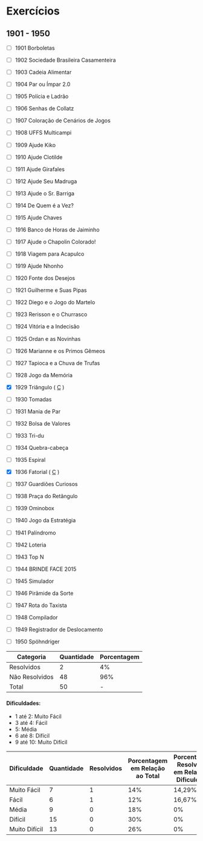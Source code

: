 # Exercícios
## 1901 - 1950

- [ ] 1901	Borboletas
- [ ] 1902	Sociedade Brasileira Casamenteira
- [ ] 1903	Cadeia Alimentar
- [ ] 1904	Par ou Ímpar 2.0
- [ ] 1905	Polícia e Ladrão
- [ ] 1906	Senhas de Collatz
- [ ] 1907	Coloração de Cenários de Jogos
- [ ] 1908	UFFS Multicampi
- [ ] 1909	Ajude Kiko
- [ ] 1910	Ajude Clotilde
- [ ] 1911	Ajude Girafales
- [ ] 1912	Ajude Seu Madruga
- [ ] 1913	Ajude o Sr. Barriga
- [ ] 1914	De Quem é a Vez?
- [ ] 1915	Ajude Chaves
- [ ] 1916	Banco de Horas de Jaiminho
- [ ] 1917	Ajude o Chapolin Colorado!
- [ ] 1918	Viagem para Acapulco
- [ ] 1919	Ajude Nhonho
- [ ] 1920	Fonte dos Desejos
- [ ] 1921	Guilherme e Suas Pipas
- [ ] 1922	Diego e o Jogo do Martelo
- [ ] 1923	Rerisson e o Churrasco
- [ ] 1924	Vitória e a Indecisão
- [ ] 1925	Ordan e as Novinhas
- [ ] 1926	Marianne e os Primos Gêmeos
- [ ] 1927	Tapioca e a Chuva de Trufas
- [ ] 1928	Jogo da Memória
- [x] 1929	Triângulo ( [C](https://github.com/thiagoeletronicag7/BeeCrowd/blob/main/C%C3%B3digos/1901%20-%201950/1929%20-%20Tri%C3%A2ngulo/1929%20-%20Tri%C3%A2ngulo.c) )
- [ ] 1930	Tomadas
- [ ] 1931	Mania de Par
- [ ] 1932	Bolsa de Valores
- [ ] 1933	Tri-du
- [ ] 1934	Quebra-cabeça
- [ ] 1935	Espiral
- [x] 1936	Fatorial ( [C](https://github.com/thiagoeletronicag7/BeeCrowd/blob/main/C%C3%B3digos/1901%20-%201950/1936%20-%20Fatorial/1936%20-%20Fatorial.c) )
- [ ] 1937	Guardiões Curiosos
- [ ] 1938	Praça do Retângulo
- [ ] 1939	Ominobox
- [ ] 1940	Jogo da Estratégia
- [ ] 1941	Palíndromo
- [ ] 1942	Loteria
- [ ] 1943	Top N
- [ ] 1944	BRINDE FACE 2015
- [ ] 1945	Simulador
- [ ] 1946	Pirâmide da Sorte
- [ ] 1947	Rota do Taxista
- [ ] 1948	Compilador
- [ ] 1949	Registrador de Deslocamento
- [ ] 1950	Spöhndriger


| Categoria  | Quantidade | Porcentagem |
| ------------- | ------------- | ------------- |
| Resolvidos | 2 | 4% |
| Não Resolvidos  | 48 | 96% |
| Total  | 50 | - |

#### Dificuldades:
- 1 até 2: Muito Fácil
- 3 até 4: Fácil
- 5: Média
- 6 até 8: Difícil
- 9 até 10: Muito Difícil

| Dificuldade | Quantidade | Resolvidos | Porcentagem em Relação ao Total | Porcentagem Resolvidos em Relação à Dificuldade|
| ------------- | ------------- | ------------- | ------------- | ------------- |
| Muito Fácil | 7 | 1 | 14% | 14,29% |
| Fácil | 6 | 1 | 12% | 16,67% |
| Média | 9 | 0 | 18% | 0% |
| Difícil | 15 | 0 | 30% | 0% |
| Muito Difícil | 13 | 0 | 26% | 0% |
